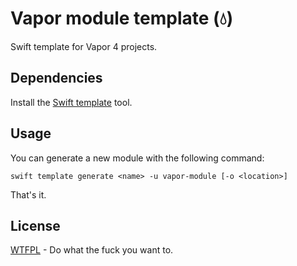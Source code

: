 # Vapor module template (💧)

Swift template for Vapor 4 projects.

## Dependencies

Install the [Swift template](https://github.com/BinaryBirds/swift-template) tool.

## Usage

You can generate a new module with the following command:

```shell
swift template generate <name> -u vapor-module [-o <location>]
```

That's it.

## License

[WTFPL](LICENSE) - Do what the fuck you want to.


